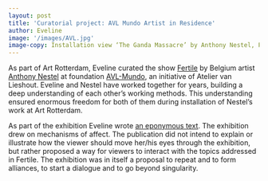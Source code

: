 ```yaml
---
layout: post
title: 'Curatorial project: AVL Mundo Artist in Residence'
author: Eveline
image: '/images/AVL.jpg'
image-copy: Installation view ‘The Ganda Massacre’ by Anthony Nestel, Photo by Gert Jan van Rooij 
---
```


As part of Art Rotterdam, Eveline curated the show [Fertile](https://www.academia.edu/24680747/Through_The_Eye_of_Splitlazation) by Belgium artist [Anthony Nestel](https://www.amsterdamsfondsvoordekunst.nl/fondsinitiatieven/3package-deal/3package-deal-lichting-2016/anthony-nestel/) at foundation [AVL-Mundo](https://avlmundo.org), an initiative of Atelier van Lieshout. Eveline and Nestel have worked together for years, building a deep understanding of each other’s working methods. This understanding ensured enormous freedom for both of them during installation of Nestel’s work at Art Rotterdam. 

As part of the exhibition Eveline wrote [an eponymous text](https://www.academia.edu/24680747/Through_The_Eye_of_Splitlazation). The exhibition drew on mechanisms of affect. The publication did not intend to explain or illustrate how the viewer should move her/his eyes through the exhibition, but rather proposed a way for viewers to interact with the topics addressed in Fertile. The exhibition was in itself a proposal to repeat and to form alliances, to start a dialogue and to go beyond singularity.

